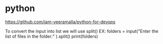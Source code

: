 # python
https://github.com/iam-veeramalla/python-for-devops

To convert the input into list we will use split()
EX:
folders = input("Enter the list of files in the folder:" ).split()
print(folders)
